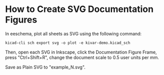 # How to Create SVG Documentation Figures

In eeschema, plot all sheets as SVG using the following command:

```
kicad-cli sch export svg -o plot -e kivar-demo.kicad_sch
```

Then, open each SVG in Inkscape, click the Documentation Figure Frame,
press "Ctrl+Shift+R", change the document scale to 0.5 user units per mm.

Save as Plain SVG to "example_N.svg".

